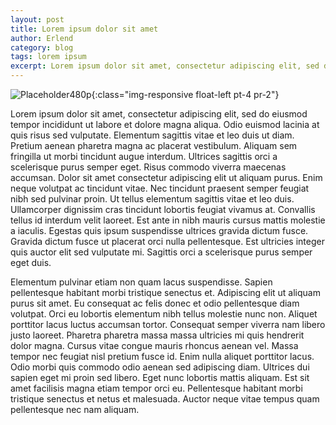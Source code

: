 ```yaml
---
layout: post
title: Lorem ipsum dolor sit amet
author: Erlend
category: blog
tags: lorem ipsum
excerpt: Lorem ipsum dolor sit amet, consectetur adipiscing elit, sed do eiusmod tempor incididunt ut labore et dolore magna aliqua.
---
```


![Placeholder480p](https://dummyimage.com/640x1000/dcdcdc/fff.jpg){:class="img-responsive float-left pt-4 pr-2"}

Lorem ipsum dolor sit amet, consectetur adipiscing elit, sed do eiusmod tempor incididunt ut labore et dolore magna aliqua. Odio euismod lacinia at quis risus sed vulputate. Elementum sagittis vitae et leo duis ut diam. Pretium aenean pharetra magna ac placerat vestibulum. Aliquam sem fringilla ut morbi tincidunt augue interdum. Ultrices sagittis orci a scelerisque purus semper eget. Risus commodo viverra maecenas accumsan. Dolor sit amet consectetur adipiscing elit ut aliquam purus. Enim neque volutpat ac tincidunt vitae. Nec tincidunt praesent semper feugiat nibh sed pulvinar proin. Ut tellus elementum sagittis vitae et leo duis. Ullamcorper dignissim cras tincidunt lobortis feugiat vivamus at. Convallis tellus id interdum velit laoreet. Est ante in nibh mauris cursus mattis molestie a iaculis. Egestas quis ipsum suspendisse ultrices gravida dictum fusce. Gravida dictum fusce ut placerat orci nulla pellentesque. Est ultricies integer quis auctor elit sed vulputate mi. Sagittis orci a scelerisque purus semper eget duis.

Elementum pulvinar etiam non quam lacus suspendisse. Sapien pellentesque habitant morbi tristique senectus et. Adipiscing elit ut aliquam purus sit amet. Eu consequat ac felis donec et odio pellentesque diam volutpat. Orci eu lobortis elementum nibh tellus molestie nunc non. Aliquet porttitor lacus luctus accumsan tortor. Consequat semper viverra nam libero justo laoreet. Pharetra pharetra massa massa ultricies mi quis hendrerit dolor magna. Cursus vitae congue mauris rhoncus aenean vel. Massa tempor nec feugiat nisl pretium fusce id. Enim nulla aliquet porttitor lacus. Odio morbi quis commodo odio aenean sed adipiscing diam. Ultrices dui sapien eget mi proin sed libero. Eget nunc lobortis mattis aliquam. Est sit amet facilisis magna etiam tempor orci eu. Pellentesque habitant morbi tristique senectus et netus et malesuada. Auctor neque vitae tempus quam pellentesque nec nam aliquam.
